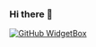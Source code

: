 ### Hi there 👋
[![GitHub WidgetBox](https://github-widgetbox.vercel.app/api/profile?username=runtfint&theme=darkmode&data=followers,repositories,stars,commits)](https://github.com/Jurredr/github-widgetbox)
<!--
**runtfint/runtfint** is a ✨ _special_ ✨ repository because its `README.md` (this file) appears on your GitHub profile.

Here are some ideas to get you started:

- 🔭 I’m currently working on ...
- 🌱 I’m currently learning ...
- 👯 I’m looking to collaborate on ...
- 🤔 I’m looking for help with ...
- 💬 Ask me about ...
- 📫 How to reach me: ...
- 😄 Pronouns: ...
- ⚡ Fun fact: ...
-->
